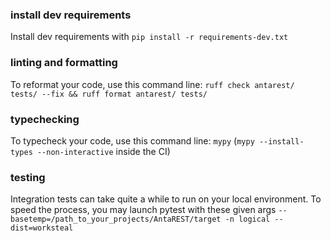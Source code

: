 ### install dev requirements

Install dev requirements with `pip install -r requirements-dev.txt`

### linting and formatting

To reformat your code, use this command line: `ruff check antarest/ tests/ --fix && ruff format antarest/ tests/`

### typechecking

To typecheck your code, use this command line: `mypy` (`mypy --install-types --non-interactive` inside the CI)

### testing

Integration tests can take quite a while to run on your local environment.
To speed the process, you may launch pytest with these given args `--basetemp=/path_to_your_projects/AntaREST/target -n logical --dist=worksteal` 
